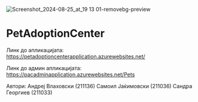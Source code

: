 ![Screenshot_2024-08-25_at_19 13 01-removebg-preview](https://github.com/user-attachments/assets/f9675319-cfed-4a86-82c8-30c35a21f3ea)
# PetAdoptionCenter

Линк до апликацијата:
https://petadoptioncenterapplication.azurewebsites.net/

Линк до админ апликацијата:
https://pacadminapplication.azurewebsites.net/Pets


Автори:
Андреј Влаховски (211136)
Самоил Јаќимовски (211036)
Сандра Георгиев (211033)
